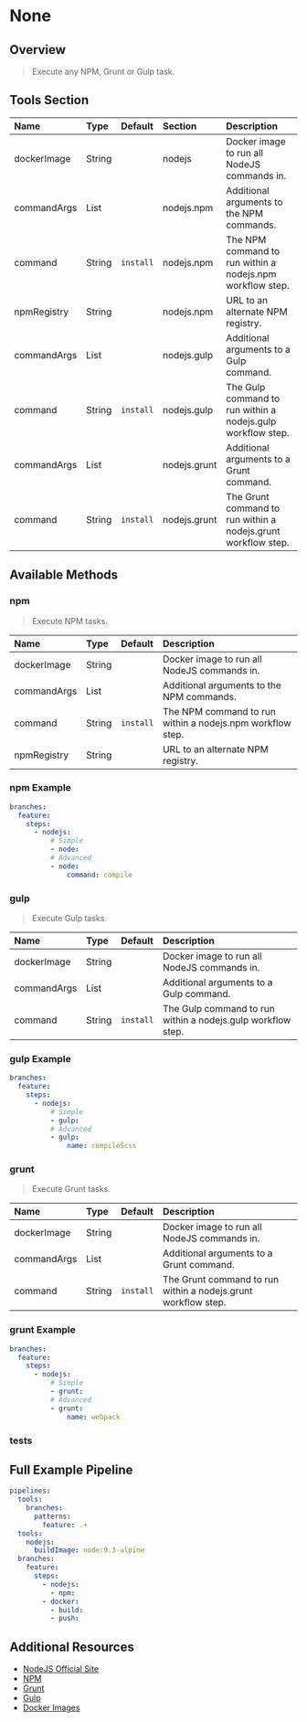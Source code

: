 # None

## Overview

> Execute any NPM, Grunt or Gulp task.

## Tools Section

| Name        | Type   | Default   | Section      | Description                                                   |
|:------------|:-------|:----------|:-------------|:--------------------------------------------------------------|
| dockerImage | String |           | nodejs       | Docker image to run all NodeJS commands in.                   |
| commandArgs | List   |           | nodejs.npm   | Additional arguments to the NPM commands.                     |
| command     | String | `install` | nodejs.npm   | The NPM command to run within a nodejs.npm workflow step.     |
| npmRegistry | String |           | nodejs.npm   | URL to an alternate NPM registry.                             |
| commandArgs | List   |           | nodejs.gulp  | Additional arguments to a Gulp command.                       |
| command     | String | `install` | nodejs.gulp  | The Gulp command to run within a nodejs.gulp workflow step.   |
| commandArgs | List   |           | nodejs.grunt | Additional arguments to a Grunt command.                      |
| command     | String | `install` | nodejs.grunt | The Grunt command to run within a nodejs.grunt workflow step. |

## Available Methods

### npm

> Execute NPM tasks.

| Name        | Type   | Default   | Description                                               |
|:------------|:-------|:----------|:----------------------------------------------------------|
| dockerImage | String |           | Docker image to run all NodeJS commands in.               |
| commandArgs | List   |           | Additional arguments to the NPM commands.                 |
| command     | String | `install` | The NPM command to run within a nodejs.npm workflow step. |
| npmRegistry | String |           | URL to an alternate NPM registry.                         |

### npm Example

```yaml
branches:
  feature:
    steps:
      - nodejs:
          # Simple
          - node:
          # Advanced
          - node:
              command: compile
```

### gulp

> Execute Gulp tasks.

| Name        | Type   | Default   | Description                                                 |
|:------------|:-------|:----------|:------------------------------------------------------------|
| dockerImage | String |           | Docker image to run all NodeJS commands in.                 |
| commandArgs | List   |           | Additional arguments to a Gulp command.                     |
| command     | String | `install` | The Gulp command to run within a nodejs.gulp workflow step. |

### gulp Example

```yaml
branches:
  feature:
    steps:
      - nodejs:
          # Simple
          - gulp:
          # Advanced
          - gulp:
              name: compileScss
```

### grunt

> Execute Grunt tasks.

| Name        | Type   | Default   | Description                                                   |
|:------------|:-------|:----------|:--------------------------------------------------------------|
| dockerImage | String |           | Docker image to run all NodeJS commands in.                   |
| commandArgs | List   |           | Additional arguments to a Grunt command.                      |
| command     | String | `install` | The Grunt command to run within a nodejs.grunt workflow step. |

### grunt Example

```yaml
branches:
  feature:
    steps:
      - nodejs:
          # Simple
          - grunt:
          # Advanced
          - grunt:
              name: webpack
```

### tests

## Full Example Pipeline

```yaml
pipelines:
  tools:
    branches:
      patterns:
        feature: .+
  tools:
    nodejs:
      buildImage: node:9.3-alpine
  branches:
    feature:
      steps:
        - nodejs:
          - npm:
        - docker:
          - build:
          - push:
```

## Additional Resources

* [NodeJS Official Site](https://nodejs.org/en/)
* [NPM](https://www.npmjs.com)
* [Grunt](https://gruntjs.com)
* [Gulp](https://gulpjs.com)
* [Docker Images](https://hub.docker.com/_/node/)